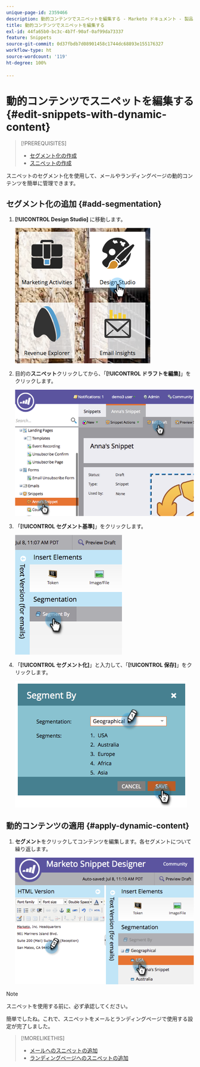 ```yaml
---
unique-page-id: 2359466
description: 動的コンテンツでスニペットを編集する - Marketo ドキュメント - 製品ドキュメント
title: 動的コンテンツでスニペットを編集する
exl-id: 44fa65b0-bc3c-4b7f-90af-0af99da73337
feature: Snippets
source-git-commit: 0d37fbdb7d08901458c1744dc68893e155176327
workflow-type: ht
source-wordcount: '119'
ht-degree: 100%

---
```


# 動的コンテンツでスニペットを編集する {#edit-snippets-with-dynamic-content}

>[!PREREQUISITES]
>
>* [セグメント化の作成](/help/marketo/product-docs/personalization/segmentation-and-snippets/segmentation/create-a-segmentation.md)
>* [スニペットの作成](/help/marketo/product-docs/personalization/segmentation-and-snippets/snippets/create-a-snippet.md)

スニペットのセグメント化を使用して、メールやランディングページの動的コンテンツを簡単に管理できます。

## セグメント化の追加 {#add-segmentation}

1. **[!UICONTROL Design Studio]** に移動します。

   ![](assets/designstudio-1.png)

1. 目的の&#x200B;**スニペット**&#x200B;クリックしてから、「**[!UICONTROL ドラフトを編集]**」をクリックします。

   ![](assets/image2014-9-16-8-3a59-3a14.png)

1. 「**[!UICONTROL セグメント基準]**」をクリックします。

   ![](assets/image2014-9-16-8-3a59-3a27.png)

1. 「**[!UICONTROL セグメント化]**」と入力して、「**[!UICONTROL 保存]**」をクリックします。

   ![](assets/image2014-9-16-8-3a59-3a42.png)

## 動的コンテンツの適用 {#apply-dynamic-content}

1. **セグメント**&#x200B;をクリックしてコンテンツを編集します。各セグメントについて繰り返します。

   ![](assets/image2014-9-16-8-3a59-3a59.png)

>[!NOTE]
>
>スニペットを使用する前に、必ず承認してください。

簡単でしたね。これで、スニペットをメールとランディングページで使用する設定が完了しました。

>[!MORELIKETHIS]
>
>* [メールへのスニペットの追加](/help/marketo/product-docs/email-marketing/general/functions-in-the-editor/add-a-snippet-to-an-email.md)
>* [ランディングページへのスニペットの追加](/help/marketo/product-docs/demand-generation/landing-pages/personalizing-landing-pages/add-a-snippet-to-a-landing-page.md)
